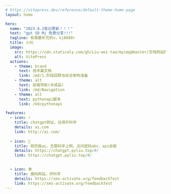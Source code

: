 ```yaml
---
# https://vitepress.dev/reference/default-theme-home-page
layout: home

hero:
  name: "2023.8.2笔记更新！！！"
  text: "gpt SD Mj 免费分享!!!"
  tagline: 有需要补充的v，kj8888r
  title: 小刘
  image:
    src: https://cdn.staticaly.com/gh/Liu-wei-tao/myimg@master/文档网站所需要的图片/AI1.678qw7whgpg0.webp
    alt: VitePress
  actions:
    - theme: brand
      text: 技术篇文档
      link: /md/1.阶段回顾与综合架构准备
    - theme: alt
      text: 前端导航(半成品)
      link: /md/Navigation
    - theme: alt
      text: pythonapi脚本
      link: /md/pythonapi

features:
  - icon: ⚡️
    title: chatgpt网址，记得开科学
    details: ai.com
    link: http://ai.com/
  
  - icon: 🖖
    title: 网页版ai，无需科学上网，访问密码abc，api自取
    details: https://chatgpt.pyliu.top/#/
    link: https://chatgpt.pyliu.top/#/

  
  - icon: 🛠️
    title: 接码网站，开科学
    details: https://sms-activate.org/feedbackTest 
    link: https://sms-activate.org/feedbackTest
---
```

<!-- 🤳



## Q音(仿抖音)

移动端体验地址：https://snowcyans.gitee.io/qqshortvideo/

🛒

## Q淘

移动端体验地址：https://snowcyans.gitee.io/qamoy/

🎧

## QQ云音乐

PC体验地址：https://snowcyans.gitee.io/cloudmusic/ -->
